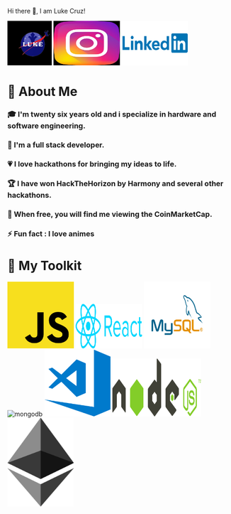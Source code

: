 Hi there 👋, I am Luke Cruz!


<a href="https://linkfly.to/lukecr"><img src="./images/luke-logo.jpeg" alt="More" width="100" height="100"></a>
<a href=""><img src="./images/instagram-Logo.jpeg" alt="Instagram" width="150" height="100"></a>
<a href=""><img src="./images/Linkedin-Logo.png" alt="Linkedin" width="150" height="100"></a>



<h1 style="color=red;">👦 About Me</h1>


<h3>🎓 I'm twenty six years old and i specialize in hardware and software engineering.</h3>
<h3>🔨 I'm a full stack developer.</h3>
<h3>💗 I love hackathons for bringing my ideas to life.</h3>
<h3>🏆 I have won HackTheHorizon by Harmony and several other hackathons.</h3>
<h3>🚀 When free, you will find me  viewing the CoinMarketCap.</h3>
<h3>⚡ Fun fact : I love animes</h3>

<h1>🧰 My Toolkit</h1>

<img style="display=block;" src="./images/js-logo.png" alt="js" width="150" height="150"/>
<img src="./images/react-logo.png" alt="react" width="150" height="100"/>
<img src="/images/MySQL-logo.png" alt="SQL" width="150" height="150"/><br/>
<img src="./images/mongo-logo.png" alt="mongodb" width="150" height="100"/>
<img src="./images/vscode-logo.png" alt="vscode" width="150" height="150"/>
<img src="/images/node-logo.png" alt="nodejs" width="200" height="130"/>
<img src="./images/ethereum-logo.png" alt="ethereum" width="150" height="200"/>

